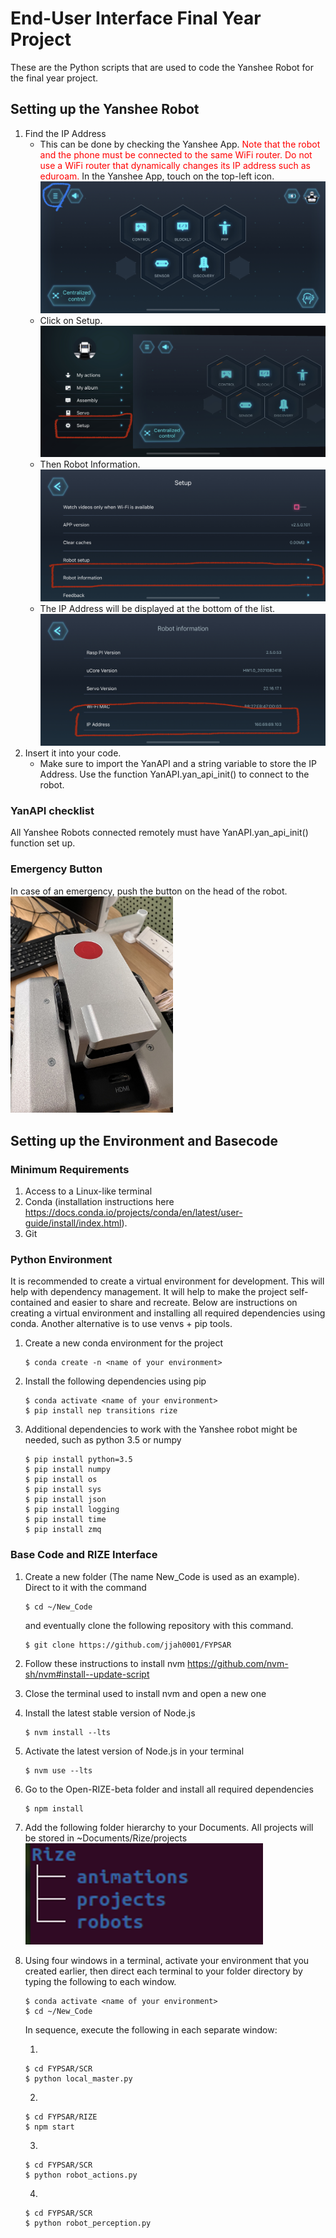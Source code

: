 # End-User Interface Final Year Project
These are the Python scripts that are used to code the Yanshee Robot for the final year project.

## Setting up the Yanshee Robot
1. Find the IP Address
    - This can be done by checking the Yanshee App. <span style="color: red"> Note that the robot and the phone must be connected to the same WiFi router. Do not use a WiFi router that dynamically changes its IP address such as eduroam.</span> In the Yanshee App, touch on the top-left icon.
    ![Step 1](data/images/IP_Address_1.jpg)
    - Click on Setup.
    ![Step 2](data/images/IP_Address_2.jpg)
    - Then Robot Information.
    ![Step 3](data/images/IP_Address_3.jpg)
    - The IP Address will be displayed at the bottom of the list.
    ![Step 4](data/images/IP_Address_4.jpg)
2. Insert it into your code.
    - Make sure to import the YanAPI and a string variable to store the IP Address. Use the function YanAPI.yan_api_init() to connect to the robot.

### YanAPI checklist
All Yanshee Robots connected remotely must have YanAPI.yan_api_init() function set up.

### Emergency Button
In case of an emergency, push the button on the head of the robot. <br />
<img src="data/images/Emergency_Stop.jpg" alt="Emergency" width="260">

## Setting up the Environment and Basecode
### Minimum Requirements
1. Access to a Linux-like terminal
2. Conda (installation instructions here https://docs.conda.io/projects/conda/en/latest/user-guide/install/index.html).
3. Git

### Python Environment
It is recommended to create a virtual environment for development. This will help with dependency management. It will help to make the project self-contained and easier to share and recreate. Below are instructions on creating a virtual environment and installing all required dependencies using conda. Another alternative is to use venvs + pip tools.

1. Create a new conda environment for the project
    ```console
    $ conda create -n <name of your environment>
    ```
2. Install the following dependencies using pip
    ```console
    $ conda activate <name of your environment>
    $ pip install nep transitions rize
    ```
3. Additional dependencies to work with the Yanshee robot might be needed, such as python 3.5 or numpy
    ```console
    $ pip install python=3.5
    $ pip install numpy
    $ pip install os
    $ pip install sys
    $ pip install json
    $ pip install logging
    $ pip install time
    $ pip install zmq
    ```

### Base Code and RIZE Interface
1. Create a new folder (The name New_Code is used as an example). Direct to it with the command
    ```console
    $ cd ~/New_Code
    ```
    and eventually clone the following repository with this command.
    ```console
    $ git clone https://github.com/jjah0001/FYPSAR
    ```
2. Follow these instructions to install nvm https://github.com/nvm-sh/nvm#install--update-script
3. Close the terminal used to install nvm and open a new one
4. Install the latest stable version of Node.js
    ```console
    $ nvm install --lts
    ```
5. Activate the latest version of Node.js in your terminal
    ```console
    $ nvm use --lts
    ```
6. Go to the Open-RIZE-beta folder and install all required dependencies
    ```console
    $ npm install
    ```
7. Add the following folder hierarchy to your Documents. All projects will be stored in ~Documents/Rize/projects
![Directory](data/images/directory.png)
8. Using four windows in a terminal, activate your environment that you created earlier, then direct each terminal to your folder directory by typing the following to each window.
    ```console
    $ conda activate <name of your environment>
    $ cd ~/New_Code
    ```
    In sequence, execute the following in each separate window:
    
    1. 
    ```console
    $ cd FYPSAR/SCR
    $ python local_master.py
    ```
    2. 
    ```console
    $ cd FYPSAR/RIZE
    $ npm start
    ```
    3. 
    ```console
    $ cd FYPSAR/SCR
    $ python robot_actions.py
    ```
    4. 
    ```console
    $ cd FYPSAR/SCR
    $ python robot_perception.py
    ```
